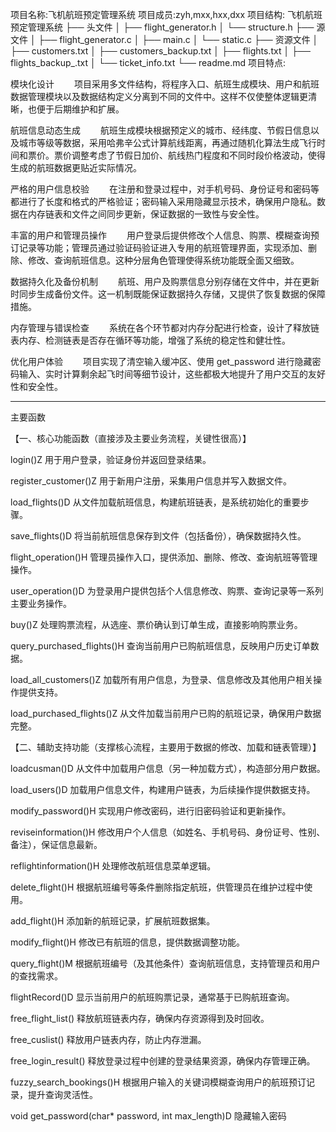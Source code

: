 ﻿项目名称:飞机航班预定管理系统
项目成员:zyh,mxx,hxx,dxx
项目结构:
飞机航班预定管理系统
├── 头文件
│   ├── flight_generator.h
│   └── structure.h
├── 源文件
│   ├── flight_generator.c
│   ├── main.c
│   └── static.c
├── 资源文件
│   ├── customers.txt
│   ├── customers_backup.txt
│   ├── flights.txt
│   ├── flights_backup_.txt
│   └── ticket_info.txt
└── readme.md
项目特点:

模块化设计
  项目采用多文件结构，将程序入口、航班生成模块、用户和航班数据管理模块以及数据结构定义分离到不同的文件中。这样不仅使整体逻辑更清晰，也便于后期维护和扩展。

航班信息动态生成
  航班生成模块根据预定义的城市、经纬度、节假日信息以及城市等级等数据，采用哈弗辛公式计算航线距离，再通过随机化算法生成飞行时间和票价。票价调整考虑了节假日加价、航线热门程度和不同时段价格波动，使得生成的航班数据更贴近实际情况。

严格的用户信息校验
  在注册和登录过程中，对手机号码、身份证号和密码等都进行了长度和格式的严格验证；密码输入采用隐藏显示技术，确保用户隐私。数据在内存链表和文件之间同步更新，保证数据的一致性与安全性。

丰富的用户和管理员操作
  用户登录后提供修改个人信息、购票、模糊查询预订记录等功能；管理员通过验证码验证进入专用的航班管理界面，实现添加、删除、修改、查询航班信息。这种分层角色管理使得系统功能既全面又细致。

数据持久化及备份机制
  航班、用户及购票信息分别存储在文件中，并在更新时同步生成备份文件。这一机制既能保证数据持久存储，又提供了恢复数据的保障措施。

内存管理与错误检查
  系统在各个环节都对内存分配进行检查，设计了释放链表内存、检测链表是否存在循环等功能，增强了系统的稳定性和健壮性。

优化用户体验
  项目实现了清空输入缓冲区、使用 get_password 进行隐藏密码输入、实时计算剩余起飞时间等细节设计，这些都极大地提升了用户交互的友好性和安全性。

---------------------------------------------------------------------------------------------------------------------------------------------------------------------------
主要函数

【一、核心功能函数（直接涉及主要业务流程，关键性很高）】

login()Z
用于用户登录，验证身份并返回登录结果。

register_customer()Z
用于新用户注册，采集用户信息并写入数据文件。

load_flights()D
从文件加载航班信息，构建航班链表，是系统初始化的重要步骤。

save_flights()D
将当前航班信息保存到文件（包括备份），确保数据持久性。

flight_operation()H
管理员操作入口，提供添加、删除、修改、查询航班等管理操作。

user_operation()D
为登录用户提供包括个人信息修改、购票、查询记录等一系列主要业务操作。

buy()Z
处理购票流程，从选座、票价确认到订单生成，直接影响购票业务。

query_purchased_flights()H
查询当前用户已购航班信息，反映用户历史订单数据。

load_all_customers()Z
加载所有用户信息，为登录、信息修改及其他用户相关操作提供支持。

load_purchased_flights()Z
从文件加载当前用户已购的航班记录，确保用户数据完整。

【二、辅助支持功能（支撑核心流程，主要用于数据的修改、加载和链表管理）】

loadcusman()D
从文件中加载用户信息（另一种加载方式），构造部分用户数据。

load_users()D
加载用户信息文件，构建用户链表，为后续操作提供数据支持。

modify_password()H
实现用户修改密码，进行旧密码验证和更新操作。

reviseinformation()H
修改用户个人信息（如姓名、手机号码、身份证号、性别、备注），保证信息最新。

reflightinformation()H
处理修改航班信息菜单逻辑。

delete_flight()H
根据航班编号等条件删除指定航班，供管理员在维护过程中使用。

add_flight()H
添加新的航班记录，扩展航班数据集。

modify_flight()H
修改已有航班的信息，提供数据调整功能。

query_flight()M
根据航班编号（及其他条件）查询航班信息，支持管理员和用户的查找需求。

flightRecord()D
显示当前用户的航班购票记录，通常基于已购航班查询。

free_flight_list()
释放航班链表内存，确保内存资源得到及时回收。

free_cuslist()
释放用户链表内存，防止内存泄漏。

free_login_result()
释放登录过程中创建的登录结果资源，确保内存管理正确。

fuzzy_search_bookings()H
根据用户输入的关键词模糊查询用户的航班预订记录，提升查询灵活性。

void get_password(char* password, int max_length)D
隐藏输入密码